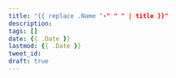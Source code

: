```yaml
---
title: "{{ replace .Name "-" " " | title }}"
description:
tags: []
date: {{ .Date }}
lastmod: {{ .Date }}
tweet_id:
draft: true
---
```

